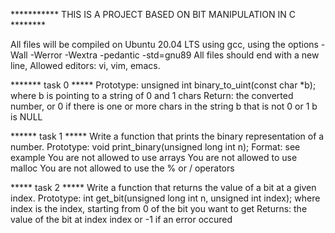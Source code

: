 ***********  THIS IS A PROJECT BASED ON  BIT MANIPULATION IN C  ********

All files will be compiled on Ubuntu 20.04 LTS using gcc, using the options -Wall -Werror -Wextra -pedantic -std=gnu89
All files should end with a new line, Allowed editors: vi, vim, emacs.

******* task 0 *****
Prototype: unsigned int binary_to_uint(const char *b);
where b is pointing to a string of 0 and 1 chars
Return: the converted number, or 0 if
there is one or more chars in the string b that is not 0 or 1
b is NULL

****** task 1  *****
Write a function that prints the binary representation of a number.
Prototype: void print_binary(unsigned long int n);
Format: see example
You are not allowed to use arrays
You are not allowed to use malloc
You are not allowed to use the % or / operators

***** task 2  *****
Write a function that returns the value of a bit at a given index.
Prototype: int get_bit(unsigned long int n, unsigned int index);
where index is the index, starting from 0 of the bit you want to get
Returns: the value of the bit at index index or -1 if an error occured


